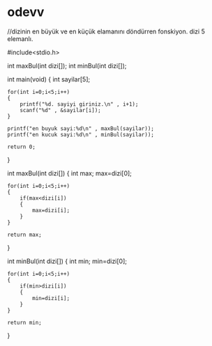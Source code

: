 # odevv

//dizinin en büyük ve en küçük elamanını döndürren fonskiyon. dizi 5 elemanlı.

#include<stdio.h>

int maxBul(int dizi[]);
int minBul(int dizi[]);

int main(void)
{
	int sayilar[5];
	
	for(int i=0;i<5;i++)
	{
		printf("%d. sayiyi giriniz.\n" , i+1);
		scanf("%d" , &sayilar[i]);
	}
	
	printf("en buyuk sayi:%d\n" , maxBul(sayilar));
	printf("en kucuk sayi:%d\n" , minBul(sayilar));
	
	return 0;
}

int maxBul(int dizi[])
{
	int max;
	max=dizi[0];
	
	for(int i=0;i<5;i++)
	{
		if(max<dizi[i])
		{
			max=dizi[i];
		}
	}
	
	return max;
}

int minBul(int dizi[])
{
	int min;
	min=dizi[0];
	
	for(int i=0;i<5;i++)
	{
		if(min>dizi[i])
		{
			min=dizi[i];
		}
	}
	
	return min;
}
